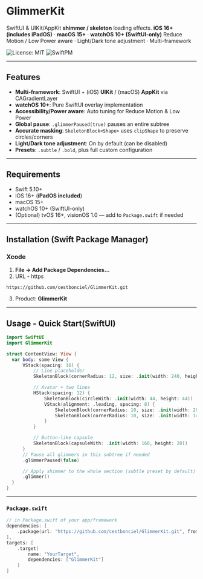 # GlimmerKit

SwiftUI & UIKit/AppKit **shimmer / skeleton** loading effects.
**iOS 16+ (includes iPadOS)** · **macOS 15+** · **watchOS 10+ (SwiftUI-only)**
Reduce Motion / Low Power aware · Light/Dark tone adjustment · Multi-framework

![License: MIT](https://img.shields.io/badge/License-MIT-yellow.svg)
![SwiftPM](https://img.shields.io/badge/SwiftPM-compatible-success.svg)

---

## Features
- **Multi-framework**: SwiftUI + (iOS) **UIKit** / (macOS) **AppKit** via CAGradientLayer
- **watchOS 10+**: Pure SwiftUI overlay implementation
- **Accessibility/Power aware**: Auto tuning for Reduce Motion & Low Power
- **Global pause**: `.glimmerPaused(true)` pauses an entire subtree
- **Accurate masking**: `SkeletonBlock<Shape>` uses `clipShape` to preserve circles/corners
- **Light/Dark tone adjustment**: On by default (can be disabled)
- **Presets**: `.subtle` / `.bold`, plus full custom configuration

---

## Requirements
- Swift 5.10+
- iOS 16+ (**iPadOS included**)
- macOS 15+
- watchOS 10+ (SwiftUI-only)
- (Optional) tvOS 16+, visionOS 1.0 — add to `Package.swift` if needed

---

## Installation (Swift Package Manager)

### Xcode
1. **File → Add Package Dependencies…**
2. URL - https
```shell
https://github.com/cestbonciel/GlimmerKit.git
```
3. Product: **GlimmerKit**
---
## Usage - Quick Start(SwiftUI)
```Swift
import SwiftUI
import GlimmerKit

struct ContentView: View {
  var body: some View {
	  VStack(spacing: 16) {
		  // Line placeholder
		  SkeletonBlock(cornerRadius: 12, size: .init(width: 240, height: 14))

		  // Avatar + two lines
		  HStack(spacing: 12) {
			  SkeletonBlock(circleWith: .init(width: 44, height: 44))
			  VStack(alignment: .leading, spacing: 8) {
				  SkeletonBlock(cornerRadius: 10, size: .init(width: 200, height: 12))
				  SkeletonBlock(cornerRadius: 10, size: .init(width: 140, height: 12))
			  }
		  }

		  // Button-like capsule
		  SkeletonBlock(capsuleWith: .init(width: 160, height: 28))
	  }
	  // Pause all glimmers in this subtree if needed
	  .glimmerPaused(false)

	  // Apply shimmer to the whole section (subtle preset by default)
	  .glimmer()
  }
}
```

---
### `Package.swift`
```swift
// in Package.swift of your app/framework
dependencies: [
	.package(url: "https://github.com/cestbonciel/GlimmerKit.git", from: "0.1.1")
],
targets: [
	.target(
		name: "YourTarget",
		dependencies: ["GlimmerKit"]
	)
]

